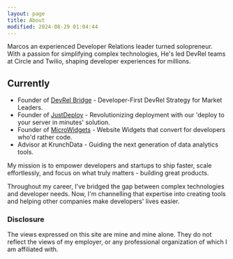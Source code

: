 ```yaml
---
layout: page
title: About
modified: 2024-08-29 01:04:44
---
```


Marcos an experienced Developer Relations leader turned solopreneur. With a passion for simplifying complex technologies, He's led DevRel teams at Circle and Twilio, shaping developer experiences for millions.

## Currently

- Founder of [DevRel Bridge](https://devrelbridge.com) - Developer-First DevRel Strategy
for Market Leaders.
- Founder of [JustDeploy](https://justdeploy.tech) - Revolutionizing deployment with our 'deploy to your server in minutes' solution.
- Founder of [MicroWidgets](https://MicroWidgets.dev) - Website Widgets that convert for developers who'd rather code.
- Advisor at KrunchData - Guiding the next generation of data analytics tools.

My mission is to empower developers and startups to ship faster, scale effortlessly, and focus on what truly matters - building great products.

Throughout my career, I've bridged the gap between complex technologies and developer needs. Now, I'm channelling that expertise into creating tools and helping other companies make developers' lives easier.

### Disclosure

The views expressed on this site are mine and mine alone. They do not reflect the views of my employer, or any professional organization of which I am affiliated with.
